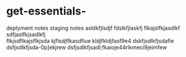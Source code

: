 # get-essentials-
deplyment notes
staging notes asldkfjlsdjf
fdslkfjlaskfj
flkajslfkjasdlkf
sdfjaslfkjsadlkfj\
flkjsdflkajsflkjsda
kjflsdjflkasdfiue
kldjfkldjfasf9e4
dskfjsdlkfjsdafie
dsfjsdlkfjsda-0p]ekjrew
dsfjsdlkfjsadl;fkaioje44rlkmeci9jeimfew
